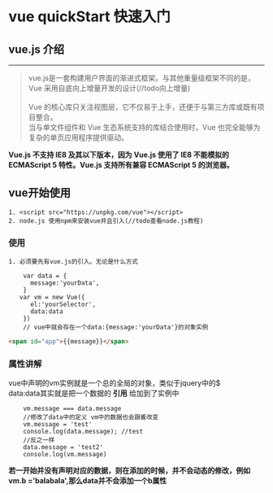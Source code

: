 # vue quickStart 快速入门
## vue.js 介绍
------------------
> vue.js是一套构建用户界面的渐进式框架。与其他重量级框架不同的是，Vue 采用自底向上增量开发的设计(//todo向上增量)<br/>    
Vue 的核心库只关注视图层，它不仅易于上手，还便于与第三方库或既有项目整合。 <br>
当与单文件组件和 Vue 生态系统支持的库结合使用时，Vue 也完全能够为复杂的单页应用程序提供驱动。

**Vue.js 不支持 IE8 及其以下版本，因为 Vue.js 使用了 IE8 不能模拟的 ECMAScript 5 特性。Vue.js 支持所有兼容 ECMAScript 5 的浏览器。**
## vue开始使用
    1. <script src="https://unpkg.com/vue"></script>
    2. node.js 使用npm来安装vue并且引入(//todo查看node.js教程)
### 使用
    1. 必须要先有vue.js的引入。无论是什么方式
```ecmascript 6
    var data = {
      message:'yourData',
    }
   var vm = new Vue({
      el:'yourSelector',
      data:data
    })
    // vue中就会存在一个data:{message:'yourData'}的对象实例
```
```html
<span id="app">{{message}}</span>
```
### 属性讲解
vue中声明的vm实例就是一个总的全局的对象，类似于jquery中的$<br/>
data:data其实就是把一个数据的 **引用** 给加到了实例中
```ecmascript 6
    vm.message === data.message
    //修改了data中的定义 vm中的数据也会跟着改变
    vm.message = 'test'
    console.log(data.message); //test
    //反之一样
    data.message = 'test2'
    console.log(vm.message)
```
**若一开始并没有声明对应的数据，则在添加的时候，并不会动态的修改，例如vm.b ='balabala',那么data并不会添加一个b属性**
    
    
    
    
    
    
